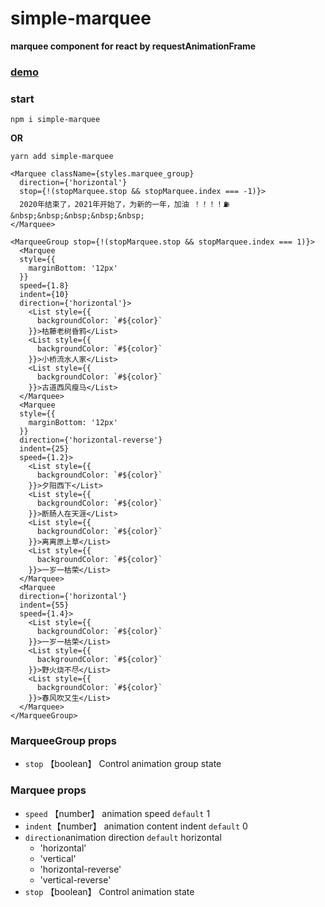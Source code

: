 # simple-marquee
**marquee component for react by requestAnimationFrame**

### [demo](https://daiwei.site/marquee)

### start
```code
npm i simple-marquee
```
**OR**
```code
yarn add simple-marquee
```

```tsx
<Marquee className={styles.marquee_group}
  direction={'horizontal'}
  stop={!(stopMarquee.stop && stopMarquee.index === -1)}>
  2020年结束了，2021年开始了，为新的一年，加油 ！！！！⛽️&nbsp;&nbsp;&nbsp;&nbsp;&nbsp;
</Marquee>
```

```tsx
<MarqueeGroup stop={!(stopMarquee.stop && stopMarquee.index === 1)}>
  <Marquee
  style={{
    marginBottom: '12px'
  }}
  speed={1.8}
  indent={10}
  direction={'horizontal'}>
    <List style={{
      backgroundColor: `#${color}`
    }}>枯藤老树昏鸦</List>
    <List style={{
      backgroundColor: `#${color}`
    }}>小桥流水人家</List>
    <List style={{
      backgroundColor: `#${color}`
    }}>古道西风瘦马</List>
  </Marquee>
  <Marquee
  style={{
    marginBottom: '12px'
  }}
  direction={'horizontal-reverse'}
  indent={25}
  speed={1.2}>
    <List style={{
      backgroundColor: `#${color}`
    }}>夕阳西下</List>
    <List style={{
      backgroundColor: `#${color}`
    }}>断肠人在天涯</List>
    <List style={{
      backgroundColor: `#${color}`
    }}>离离原上草</List>
    <List style={{
      backgroundColor: `#${color}`
    }}>一岁一枯荣</List>
  </Marquee>
  <Marquee
  direction={'horizontal'}
  indent={55}
  speed={1.4}>
    <List style={{
      backgroundColor: `#${color}`
    }}>一岁一枯荣</List>
    <List style={{
      backgroundColor: `#${color}`
    }}>野火烧不尽</List>
    <List style={{
      backgroundColor: `#${color}`
    }}>春风吹又生</List>
  </Marquee>
</MarqueeGroup>
```

### MarqueeGroup props
- `stop` 【boolean】  Control animation group state  

### Marquee props
- `speed` 【number】 animation speed  `default` 1
- `indent`【number】 animation content indent  `default` 0
- `direction`animation direction `default` horizontal
  - 'horizontal'
  - 'vertical'
  - 'horizontal-reverse'
  - 'vertical-reverse'
- `stop` 【boolean】  Control animation state  

